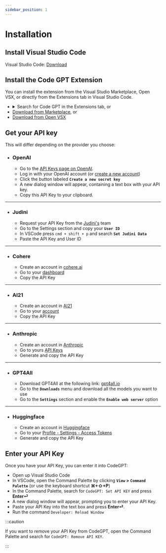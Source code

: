 ```yaml
---
sidebar_position: 1
---
```


# Installation

## Install Visual Studio Code
Visual Studio Code: [Download](https://code.visualstudio.com/download)

## Install the Code GPT Extension
You can install the extension from the Visual Studio Marketplace, Open VSX, or directly from the Extensions tab in Visual Studio Code.
- <details>
      <summary>Search for Code GPT in the Extensions tab, or</summary>
      <div><img src="https://user-images.githubusercontent.com/6216945/212494271-256734c6-6cab-4c12-bb8f-dae1ffa74b33.png"/></div>
    </details>
- [Download from Marketplace](https://marketplace.visualstudio.com/items?itemName=DanielSanMedium.dscodegpt), or 
- [Download from Open VSX](https://open-vsx.org/extension/DanielSanMedium/dscodegpt)

## Get your API key
This will differ depending on the provider you choose:
- ### OpenAI
  - Go to the [API Keys page on OpenAI](https://platform.openai.com/account/api-keys).
  - Log in with your OpenAI account (or [create a new account](https://platform.openai.com/signup))
  - Click the button labeled **`Create a new secret key`**
  - A new dialog window will appear, containing a text box with your API key. 
  - Copy this API Key to your clipboard.

---

- ### Judini
  - Request your API Key from the [Judini's](https://judini.ai) team
  - Go to the Settings section and copy your **`User ID`**
  - In VSCode press ```cmd + shift + p``` and search **`Set Judini Data`**
  - Paste the API Key and User ID

---

- ### Cohere
  - Create an account in [cohere.ai](https://cohere.ai/)
  - Go to your [dashboard](https://dashboard.cohere.ai/)
  - Copy the API Key

---

- ### AI21
  - Create an account in [AI21](https://console.anthropic.com/)
  - Go to your [account](https://studio.ai21.com/account/account)
  - Copy the API Key

---

- ### Anthropic
  - Create an account in [Anthropic](https://www.ai21.com/)
  - Go to yours [API Keys](https://console.anthropic.com/account/keys)
  - Generate and copy the API Key

---

- ### GPT4All
  - Download GPT4All at the following link: [gpt4all.io](https://gpt4all.io/)
  - Go to the **`Downloads`** menu and download all the models you want to use
  - Go to the **`Settings`** section and enable the **`Enable web server`** option

---

- ### Huggingface
  - Create an account in [Huggingface](https://huggingface.co/)
  - Go to your [Profile - Settings - Access Tokens](https://huggingface.co/settings/tokens)
  - Generate and copy the API Key

## Enter your API Key
Once you have your API Key, you can enter it into CodeGPT:
- Open up Visual Studio Code 
- In VSCode, open the Command Palette by clicking **`View` > `Command Palette`** (or use the keyboard shortcut **⌘+⇧+P**)
- In the Command Palette, search for `CodeGPT: Set API KEY` and press **Enter⏎**
- A new dialog window will appear, prompting you to enter your API Key. 
- Paste your API Key into the text box and press **Enter⏎**.
- Run the command `Developer: Reload Window`

:::caution

If you want to remove your API Key from CodeGPT, open the Command Palette and search for `CodeGPT: Remove API KEY`.

:::


